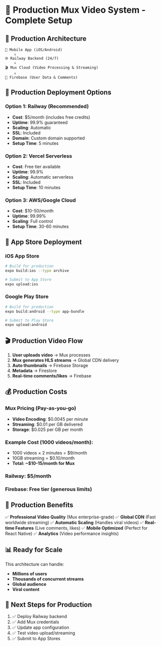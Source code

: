 # 🚀 Production Mux Video System - Complete Setup

## 🎯 **Production Architecture**

```
📱 Mobile App (iOS/Android)
    ↓
🌐 Railway Backend (24/7)
    ↓
🎬 Mux Cloud (Video Processing & Streaming)
    ↓
📄 Firebase (User Data & Comments)
```

## 🔧 **Production Deployment Options**

### **Option 1: Railway (Recommended)**
- **Cost**: $5/month (includes free credits)
- **Uptime**: 99.9% guaranteed
- **Scaling**: Automatic
- **SSL**: Included
- **Domain**: Custom domain supported
- **Setup Time**: 5 minutes

### **Option 2: Vercel Serverless**
- **Cost**: Free tier available
- **Uptime**: 99.9%
- **Scaling**: Automatic serverless
- **SSL**: Included
- **Setup Time**: 10 minutes

### **Option 3: AWS/Google Cloud**
- **Cost**: $10-50/month
- **Uptime**: 99.99%
- **Scaling**: Full control
- **Setup Time**: 30-60 minutes

## 📱 **App Store Deployment**

### **iOS App Store**
```bash
# Build for production
expo build:ios --type archive

# Submit to App Store
expo upload:ios
```

### **Google Play Store**
```bash
# Build for production
expo build:android --type app-bundle

# Submit to Play Store
expo upload:android
```

## 🎬 **Production Video Flow**

1. **User uploads video** → Mux processes
2. **Mux generates HLS streams** → Global CDN delivery
3. **Auto thumbnails** → Firebase Storage
4. **Metadata** → Firestore
5. **Real-time comments/likes** → Firebase

## 💰 **Production Costs**

### **Mux Pricing** (Pay-as-you-go)
- **Video Encoding**: $0.0045 per minute
- **Streaming**: $0.01 per GB delivered
- **Storage**: $0.025 per GB per month

### **Example Cost** (1000 videos/month):
- 1000 videos × 2 minutes = $9/month
- 10GB streaming = $0.10/month
- **Total: ~$10-15/month for Mux**

### **Railway**: $5/month
### **Firebase**: Free tier (generous limits)

## 🚀 **Production Benefits**

✅ **Professional Video Quality** (Mux enterprise-grade)
✅ **Global CDN** (Fast worldwide streaming)
✅ **Automatic Scaling** (Handles viral videos)
✅ **Real-time Features** (Live comments, likes)
✅ **Mobile Optimized** (Perfect for React Native)
✅ **Analytics** (Video performance insights)

## 📊 **Ready for Scale**

This architecture can handle:
- **Millions of users**
- **Thousands of concurrent streams**
- **Global audience**
- **Viral content**

## 🎯 **Next Steps for Production**

1. ✅ Deploy Railway backend
2. ✅ Add Mux credentials
3. ✅ Update app configuration
4. ✅ Test video upload/streaming
5. ✅ Submit to App Stores
